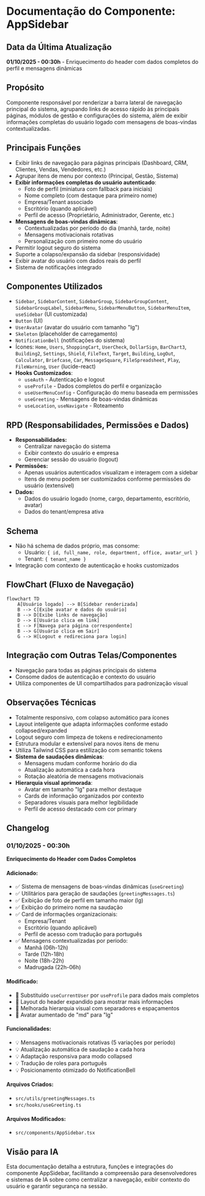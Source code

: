 # Documentação do Componente: AppSidebar

## Data da Última Atualização
**01/10/2025 - 00:30h** - Enriquecimento do header com dados completos do perfil e mensagens dinâmicas

## Propósito
Componente responsável por renderizar a barra lateral de navegação principal do sistema, agrupando links de acesso rápido às principais páginas, módulos de gestão e configurações do sistema, além de exibir informações completas do usuário logado com mensagens de boas-vindas contextualizadas.

## Principais Funções
- Exibir links de navegação para páginas principais (Dashboard, CRM, Clientes, Vendas, Vendedores, etc.)
- Agrupar itens de menu por contexto (Principal, Gestão, Sistema)
- **Exibir informações completas do usuário autenticado**:
  - Foto de perfil (miniatura com fallback para iniciais)
  - Nome completo (com destaque para primeiro nome)
  - Empresa/Tenant associado
  - Escritório (quando aplicável)
  - Perfil de acesso (Proprietário, Administrador, Gerente, etc.)
- **Mensagens de boas-vindas dinâmicas**:
  - Contextualizadas por período do dia (manhã, tarde, noite)
  - Mensagens motivacionais rotativas
  - Personalização com primeiro nome do usuário
- Permitir logout seguro do sistema
- Suporte a colapso/expansão da sidebar (responsividade)
- Exibir avatar do usuário com dados reais do perfil
- Sistema de notificações integrado

## Componentes Utilizados
- `Sidebar`, `SidebarContent`, `SidebarGroup`, `SidebarGroupContent`, `SidebarGroupLabel`, `SidebarMenu`, `SidebarMenuButton`, `SidebarMenuItem`, `useSidebar` (UI customizada)
- `Button` (UI)
- `UserAvatar` (avatar do usuário com tamanho "lg")
- `Skeleton` (placeholder de carregamento)
- `NotificationBell` (notificações do sistema)
- Ícones: `Home`, `Users`, `ShoppingCart`, `UserCheck`, `DollarSign`, `BarChart3`, `Building2`, `Settings`, `Shield`, `FileText`, `Target`, `Building`, `LogOut`, `Calculator`, `Briefcase`, `Car`, `MessageSquare`, `FileSpreadsheet`, `Play`, `FileWarning`, `User` (lucide-react)
- **Hooks Customizados**:
  - `useAuth` - Autenticação e logout
  - `useProfile` - Dados completos do perfil e organização
  - `useUserMenuConfig` - Configuração do menu baseada em permissões
  - `useGreeting` - Mensagens de boas-vindas dinâmicas
  - `useLocation`, `useNavigate` - Roteamento

## RPD (Responsabilidades, Permissões e Dados)
- **Responsabilidades:**
  - Centralizar navegação do sistema
  - Exibir contexto do usuário e empresa
  - Gerenciar sessão do usuário (logout)
- **Permissões:**
  - Apenas usuários autenticados visualizam e interagem com a sidebar
  - Itens de menu podem ser customizados conforme permissões do usuário (extensível)
- **Dados:**
  - Dados do usuário logado (nome, cargo, departamento, escritório, avatar)
  - Dados do tenant/empresa ativa

## Schema
- Não há schema de dados próprio, mas consome:
  - Usuário: `{ id, full_name, role, department, office, avatar_url }`
  - Tenant: `{ tenant_name }`
- Integração com contexto de autenticação e hooks customizados

## FlowChart (Fluxo de Navegação)
```mermaid
flowchart TD
    A[Usuário logado] --> B[Sidebar renderizada]
    B --> C[Exibe avatar e dados do usuário]
    B --> D[Exibe links de navegação]
    D --> E[Usuário clica em link]
    E --> F[Navega para página correspondente]
    B --> G[Usuário clica em Sair]
    G --> H[Logout e redireciona para login]
```

## Integração com Outras Telas/Componentes
- Navegação para todas as páginas principais do sistema
- Consome dados de autenticação e contexto do usuário
- Utiliza componentes de UI compartilhados para padronização visual

## Observações Técnicas
- Totalmente responsivo, com colapso automático para ícones
- Layout inteligente que adapta informações conforme estado collapsed/expanded
- Logout seguro com limpeza de tokens e redirecionamento
- Estrutura modular e extensível para novos itens de menu
- Utiliza Tailwind CSS para estilização com semantic tokens
- **Sistema de saudações dinâmicas**:
  - Mensagens mudam conforme horário do dia
  - Atualização automática a cada hora
  - Rotação aleatória de mensagens motivacionais
- **Hierarquia visual aprimorada**:
  - Avatar em tamanho "lg" para melhor destaque
  - Cards de informação organizados por contexto
  - Separadores visuais para melhor legibilidade
  - Perfil de acesso destacado com cor primary

## Changelog

### 01/10/2025 - 00:30h
**Enriquecimento do Header com Dados Completos**

#### Adicionado:
- ✅ Sistema de mensagens de boas-vindas dinâmicas (`useGreeting`)
- ✅ Utilitários para geração de saudações (`greetingMessages.ts`)
- ✅ Exibição de foto de perfil em tamanho maior (lg)
- ✅ Exibição do primeiro nome na saudação
- ✅ Card de informações organizacionais:
  - Empresa/Tenant
  - Escritório (quando aplicável)
  - Perfil de acesso com tradução para português
- ✅ Mensagens contextualizadas por período:
  - Manhã (06h-12h)
  - Tarde (12h-18h)
  - Noite (18h-22h)
  - Madrugada (22h-06h)

#### Modificado:
- 🔄 Substituído `useCurrentUser` por `useProfile` para dados mais completos
- 🔄 Layout do header expandido para mostrar mais informações
- 🔄 Melhorada hierarquia visual com separadores e espaçamentos
- 🔄 Avatar aumentado de "md" para "lg"

#### Funcionalidades:
- 💡 Mensagens motivacionais rotativas (5 variações por período)
- 💡 Atualização automática de saudação a cada hora
- 💡 Adaptação responsiva para modo collapsed
- 💡 Tradução de roles para português
- 💡 Posicionamento otimizado do NotificationBell

#### Arquivos Criados:
- `src/utils/greetingMessages.ts`
- `src/hooks/useGreeting.ts`

#### Arquivos Modificados:
- `src/components/AppSidebar.tsx`

## Visão para IA
Esta documentação detalha a estrutura, funções e integrações do componente AppSidebar, facilitando a compreensão para desenvolvedores e sistemas de IA sobre como centralizar a navegação, exibir contexto do usuário e garantir segurança na sessão.
